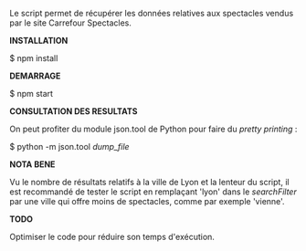 Le script permet de récupérer les données relatives aux spectacles vendus par le site Carrefour Spectacles.

**INSTALLATION**

$ npm install

**DEMARRAGE**

$ npm start

**CONSULTATION DES RESULTATS**

On peut profiter du module json.tool de Python pour faire du *pretty printing* :

$ python -m json.tool *dump_file*

**NOTA BENE**

Vu le nombre de résultats relatifs à la ville de Lyon et la lenteur du script, il est recommandé de tester le script en remplaçant 'lyon' dans le *searchFilter* par une ville qui offre moins de spectacles, comme par exemple 'vienne'.

**TODO**

Optimiser le code pour réduire son temps d'exécution.

